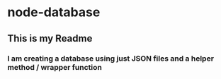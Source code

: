 # node-database

## This is my Readme

### I am creating a database using just JSON files and a helper method / wrapper function

